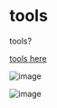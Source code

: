 # tools
tools?

[tools here](https://jayrichh.github.io/)

![image](https://github.com/user-attachments/assets/070be516-dc6e-4aba-b267-2c1b6d8acc3c)

![image](https://github.com/user-attachments/assets/09ee6c63-49ed-4e92-82c1-f49dee5d27f5)

